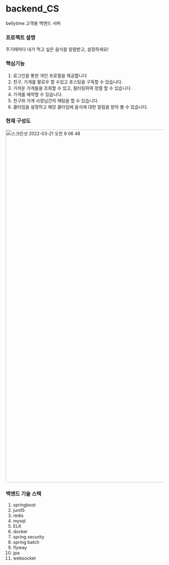 # backend_CS
bellytime 고객용 백엔드 서버

### 프로젝트 설명

주기때마다 내가 먹고 싶은 음식을 알람받고, 설정하세요!


### 핵심기능

1. 로그인을 통한 개인 프로필을 제공합니다
2. 친구, 가게를 팔로우 할 수있고 포스팅을 구독할 수 있습니다.
3. 가까운 가게들을 조회할 수 있고, 필터링하여 정렬 할 수 있습니다.
4. 가게를 예약할 수 있습니다.
5. 친구와 가게 사장님간의 채팅을 할 수 있습니다.
6. 쿨타임을 설정하고 해당 쿨타임에 음식에 대한 알림을 받아 볼 수 있습니다.

### 현재 구성도
<img width="1126" alt="스크린샷 2022-03-21 오전 9 06 48" src="https://user-images.githubusercontent.com/54499829/159191850-a4cdd64f-1c67-4c46-8a3b-6afd6f185512.png">





### 백엔드 기술 스택
1. springboot
2. junit5
3. redis
4. mysql
5. ELK
6. docker
7. spring security
8. spring batch
9. flyway
10. jpa
11. websocket
  
  

